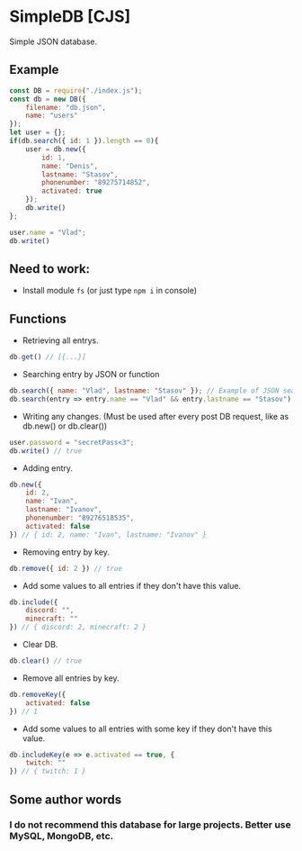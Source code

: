 # SimpleDB [CJS]
Simple JSON database.

## Example
```js
const DB = require("./index.js");
const db = new DB({
    filename: "db.json",
    name: "users"
});
let user = {};
if(db.search({ id: 1 }).length == 0){
    user = db.new({
        id: 1,
        name: "Denis",
        lastname: "Stasov",
        phonenumber: "89275714852",
        activated: true
    });
    db.write()
};

user.name = "Vlad";
db.write()
```
## Need to work:
* Install module ```fs``` (or just type ```npm i``` in console)

## Functions
* Retrieving all entrys.
```js
db.get() // [{...}]
```
* Searching entry by JSON or function
```js
db.search({ name: "Vlad", lastname: "Stasov" }); // Example of JSON searching. [{ id: 1, name: "Vlad", lastname: "Stasov" ... }]
db.search(entry => entry.name == "Vlad" && entry.lastname == "Stasov") // Example of arrow function. [{ id: 1, name: "Vlad", lastname: "Stasov" ... }]
```
* Writing any changes. (Must be used after every post DB request, like as db.new() or db.clear())
```js
user.password = "secretPass<3";
db.write() // true
```
* Adding entry.
```js
db.new({
    id: 2,
    name: "Ivan",
    lastname: "Ivanov",
    phonenumber: "89276518535",
    activated: false
}) // { id: 2, name: "Ivan", lastname: "Ivanov" }
```
* Removing entry by key.
```js
db.remove({ id: 2 }) // true
```
* Add some values to all entries if they don't have this value.
```js
db.include({
    discord: "",
    minecraft: ""
}) // { discord: 2, minecraft: 2 }
```
* Clear DB.
```js
db.clear() // true
```
* Remove all entries by key.
```js
db.removeKey({
    activated: false
}) // 1
```
* Add some values to all entries with some key if they don't have this value.
```js
db.includeKey(e => e.activated == true, {
    twitch: ""
}) // { twitch: 1 }
```

## Some author words
### I do not recommend this database for large projects. Better use MySQL, MongoDB, etc.